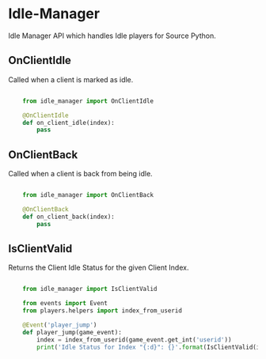 Idle-Manager
=========

Idle Manager API which handles Idle players for Source Python.


OnClientIdle
--------------

Called when a client is marked as idle.

```python

    from idle_manager import OnClientIdle

    @OnClientIdle
    def on_client_idle(index):
        pass
```


OnClientBack
--------------

Called when a client is back from being idle.

```python

    from idle_manager import OnClientBack

    @OnClientBack
    def on_client_back(index):
        pass
```


IsClientValid
--------------

Returns the Client Idle Status for the given Client Index.

```python

    from idle_manager import IsClientValid

    from events import Event
    from players.helpers import index_from_userid

    @Event('player_jump')
    def player_jump(game_event):
        index = index_from_userid(game_event.get_int('userid'))
        print('Idle Status for Index "{:d}": {}'.format(IsClientValid(index)))

```
